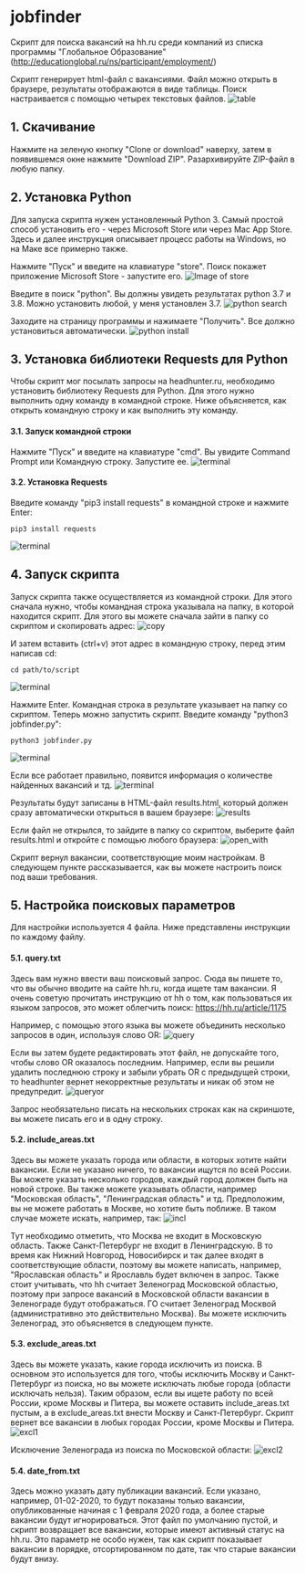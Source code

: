 # jobfinder


Скрипт для поиска вакансий на hh.ru среди компаний из списка программы "Глобальное Образование" (http://educationglobal.ru/ns/participant/employment/)

Скрипт генерирует html-файл с вакансиями. Файл можно открыть в браузере, результаты отображаются в виде таблицы. Поиск настраивается с помощью четырех текстовых файлов.
![table](https://github.com/akrapukhin/jf_images/blob/master/2020-02-04_22-18-55.png)

## 1. Скачивание
Нажмите на зеленую кнопку "Clone or download" наверху, затем в появившемся окне нажмите "Download ZIP". Разархивируйте ZIP-файл в любую папку.


## 2. Установка Python
Для запуска скрипта нужен установленный Python 3. Самый простой способ установить его - через Microsoft Store или через Mac App Store. Здесь и далее инструкция описывает процесс работы на Windows, но на Маке все примерно также. 

Нажмите "Пуск" и введите на клавиатуре "store". Поиск покажет приложение Microsoft Store - запустите его.
![Image of store](https://github.com/akrapukhin/jf_images/blob/master/2020-02-03_21-57-52.png)

Введите в поиск "python". Вы должны увидеть результатах python 3.7 и 3.8. Можно установить любой, у меня установлен 3.7. 
![python search](https://github.com/akrapukhin/jf_images/blob/master/2020-02-03_22-02-14.png)

Заходите на страницу программы и нажимаете "Получить". Все должно установиться автоматически.
![python install](https://github.com/akrapukhin/jf_images/blob/master/2020-02-03_22-14-45.png)


## 3. Установка библиотеки Requests для Python
Чтобы скрипт мог посылать запросы на headhunter.ru, необходимо установить библиотеку Requests для Python. Для этого нужно выполнить одну команду в командной строке. Ниже объясняется, как открыть командную строку и как выполнить эту команду.

#### 3.1. Запуск командной строки
Нажмите "Пуск" и введите на клавиатуре "cmd". Вы увидите Command Prompt или Командную строку. Запустите ее.
![terminal](https://github.com/akrapukhin/jf_images/blob/master/2020-02-03_22-18-40.png)

#### 3.2. Установка Requests
Введите команду "pip3 install requests" в командной строке и нажмите Enter:
```
pip3 install requests
```
![terminal](https://github.com/akrapukhin/jf_images/blob/master/2020-02-03_22-25-00.png)


## 4. Запуск скрипта
Запуск скрипта также осуществляется из командной строки. Для этого сначала нужно, чтобы командная строка указывала на папку, в которой находится скрипт. Для этого вы можете сначала зайти в папку со скриптом и скопировать адрес:
![copy](https://github.com/akrapukhin/jf_images/blob/master/2020-02-03_22-25-00.png)

И затем вставить (ctrl+v) этот адрес в командную строку, перед этим написав cd:
```
cd path/to/script
```
![terminal](https://github.com/akrapukhin/jf_images/blob/master/2020-02-03_22-48-19.png)

Нажмите Enter. Командная строка в результате указывает на папку со скриптом. Теперь можно запустить скрипт. Введите команду "python3 jobfinder.py":
```
python3 jobfinder.py
```
![terminal](https://github.com/akrapukhin/jf_images/blob/master/2020-02-03_23-25-07.png)

Если все работает правильно, появится информация о количестве найденных вакансий и тд.
![terminal](https://github.com/akrapukhin/jf_images/blob/master/2020-02-03_23-30-22.png)

Результаты будут записаны в HTML-файл results.html, который должен сразу автоматически открыться в вашем браузере:
![results](https://github.com/akrapukhin/jf_images/blob/master/2020-02-03_23-35-25.png)

Если файл не открылся, то зайдите в папку со скриптом, выберите файл results.html и откройте с помощью любого браузера:
![open_with](https://github.com/akrapukhin/jf_images/blob/master/2020-02-03_23-40-07.png)

Скрипт вернул вакансии, соответствующие моим настройкам. В следующем пункте рассказывается, как вы можете настроить поиск под ваши требования.


## 5. Настройка поисковых параметров
Для настройки используется 4 файла. Ниже представлены инструкции по каждому файлу.

#### 5.1. query.txt
Здесь вам нужно ввести ваш поисковый запрос. Сюда вы пишете то, что вы обычно вводите на сайте hh.ru, когда ищете там вакансии. Я очень советую прочитать инструкцию от hh о том, как пользоваться их языком запросов, это может облегчить поиск:
https://hh.ru/article/1175

Например, с помощью этого языка вы можете объединить несколько запросов в один, используя слово OR:
![query](https://github.com/akrapukhin/jf_images/blob/master/2020-02-03_23-57-29.png)

Если вы затем будете редактировать этот файл, не допускайте того, чтобы слово OR оказалось последним. Например, если вы решили удалить последнюю строку и забыли убрать OR с предыдущей строки, то headhunter вернет некорректные результаты и никак об этом не предупредит.
![queryor](https://github.com/akrapukhin/jf_images/blob/master/2020-02-03_23-58-19.png)

Запрос необязательно писать на нескольких строках как на скриншоте, вы можете писать его и в одну строку.


#### 5.2. include_areas.txt
Здесь вы можете указать города или области, в которых хотите найти вакансии. Если не указано ничего, то вакансии ищутся по всей России. Вы можете указать несколько городов, каждый город должен быть на новой строке. Вы также можете указывать области, например "Московская область", "Ленинградская область" и тд. Предположим, вы не можете работать в Москве, но хотите быть поближе. В таком случае можете искать, например, так:
![incl](https://github.com/akrapukhin/jf_images/blob/master/2020-02-04_22-00-12.png)

Тут необходимо отметить, что Москва не входит в Московскую область. Также Санкт-Петербург не входит в Ленинградскую. В то время как Нижний Новгород, Новосибирск и так далее входят в соответствующие области, поэтому вы можете написать, например, "Ярославская область" и Ярославль будет включен в запрос. Также стоит учитывать, что hh считает Зеленоград Московской областью, поэтому при запросе вакансий в Московской области вакансии в Зеленограде будут отображаться. ГО считает Зеленоград Москвой (административно это действительно Москва). Вы можете исключить Зеленоград, это объясняется в следующем пункте.


#### 5.3. exclude_areas.txt
Здесь вы можете указать, какие города исключить из поиска. В основном это используется для того, чтобы исключить Москву и Санкт-Петербург из поиска, но вы можете исключать любые города (области исключать нельзя). Таким образом, если вы ищете работу по всей России, кроме Москвы и Питера, вы можете оставить include_areas.txt пустым, а в exclude_areas.txt внести Москву и Санкт-Петербург. Скрипт вернет все вакансии в любых городах России, кроме Москвы и Питера.
![excl1](https://github.com/akrapukhin/jf_images/blob/master/2020-02-04_22-11-49.png)

Исключение Зеленограда из поиска по Московской области:
![excl2](https://github.com/akrapukhin/jf_images/blob/master/2020-02-04_22-18-55.png)

#### 5.4. date_from.txt
Здесь можно указать дату публикации вакансий. Если указано, например, 01-02-2020, то будут показаны только вакансии, опубликованные начиная с 1 февраля 2020 года, а более старые вакансии будут игнорироваться. Этот файл по умолчанию пустой, и скрипт возвращает все вакансии, которые имеют активный статус на hh.ru. Это параметр не особо нужен, так как скрипт показывает вакансии в порядке, отсортированном по дате, так что старые вакансии будут внизу.

